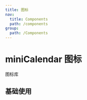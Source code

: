 ```yaml
---
title: 图标
nav:
  title: Components
  path: /components
group:
  path: /Components
---
```


# miniCalendar 图标

图标库

## 基础使用

<code src="./demos/index.tsx"></code>
